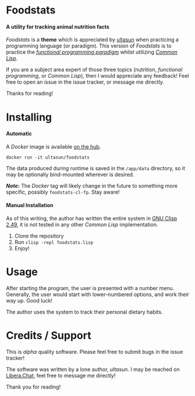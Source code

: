 # Foodstats
#### A utility for tracking animal nutrition facts

*Foodstats* is a **theme** which is appreciated by [ultasun](https://github.com/ultasun) when practicing a programming language (or paradigm). This version of *Foodstats*  is to practice the [*functional programming paradigm*](https://en.wikipedia.org/wiki/Functional_programming) whilst utilizing [*Common Lisp*](https://en.wikipedia.org/wiki/Common_Lisp).

If you are a subject area expert of those three topics (nutrition, *functional programming*, or *Common Lisp*), then I would appreciate any feedback! Feel free to open an issue in the issue tracker, or message me directly. 

Thanks for reading!

# Installing
#### Automatic
A *Docker* image is available [on the hub](https://hub.docker.com/r/ultasun/foodstats).

`docker run -it ultasun/foodstats`

The data produced during runtime is saved in the `/app/data` directory, so it may be optionally bind-mounted wherever is desired.

***Note:*** The *Docker* tag will likely change in the future to something more specific, possibly `foodstats-cl-fp`. Stay aware!

#### Manual Installation

As of this writing, the author has written the entire system in [GNU Clisp 2.49](https://www.gnu.org/software/clisp/), it is not tested in any other *Common Lisp* implementation.

1. Clone the repository
2. Run
`clisp -repl foodstats.lisp`
3. Enjoy!

# Usage

After starting the program, the user is presented with a number menu. Generally, the user would start with lower-numbered options, and work their way up. Good luck!

The author uses the system to track their personal dietary habits.

# Credits / Support 

This is *alpha* quality software. Please feel free to submit bugs in the issue tracker!

The software was written by a lone author, *ultasun*. I may be reached on [Libera.Chat](https://libera.chat/), feel free to message me directly!

Thank you for reading!
